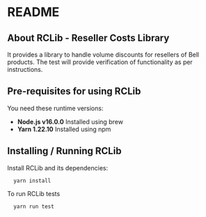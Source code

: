 # README

## About RCLib - Reseller Costs Library

It provides a library to handle volume discounts for resellers of Bell products.
The test will provide verification of functionality as per instructions.

## Pre-requisites for using RCLib

You need these runtime versions:

- **Node.js v16.0.0** Installed using brew
- **Yarn 1.22.10** Installed using npm


## Installing / Running RCLib

Install RCLib and its dependencies:

```
  yarn install
```

To run RCLib tests

```
  yarn run test
```

